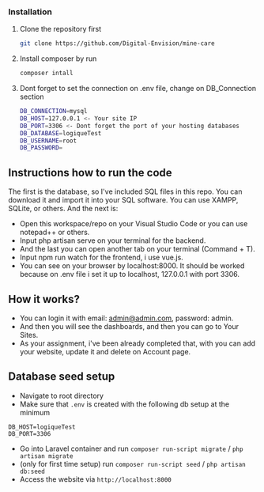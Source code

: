### Installation
1. Clone the repository first
   ```sh
   git clone https://github.com/Digital-Envision/mine-care
   ```
2. Install composer by run 
    ```sh
    composer intall
    ```
4. Dont forget to set the connection on .env file, change on DB_Connection section
    ```sh
    DB_CONNECTION=mysql
    DB_HOST=127.0.0.1 <- Your site IP
    DB_PORT=3306 <- Dont forget the port of your hosting databases
    DB_DATABASE=logiqueTest
    DB_USERNAME=root
    DB_PASSWORD=
    ```

## Instructions how to run the code
The first is the database, so I've included SQL files in this repo. You can download it and import it into your SQL software. You can use XAMPP, SQLite, or others.
And the next is:
- Open this workspace/repo on your Visual Studio Code or you can use notepad++ or others.
- Input php artisan serve on your terminal for the backend.
- And the last you can open another tab on your terminal (Command + T).
- Input npm run watch for the frontend, i use vue.js.
- You can see on your browser by localhost:8000. It should be worked because on .env file i set it up to localhost, 127.0.0.1 with port 3306.

## How it works?
- You can login it with email: admin@admin.com, password: admin.
- And then you will see the dashboards, and then you can go to Your Sites.
- As your assignment, i've been already completed that, with you can add your website, update it and delete on Account page.

## Database seed setup
- Navigate to root directory
- Make sure that `.env` is created with the following db setup at the minimum
```
DB_HOST=logiqueTest
DB_PORT=3306
```
- Go into Laravel container and run `composer run-script migrate` / `php artisan migrate`
- (only for first time setup) run `composer run-script seed` / `php artisan db:seed`
- Access the website via `http://localhost:8000`
